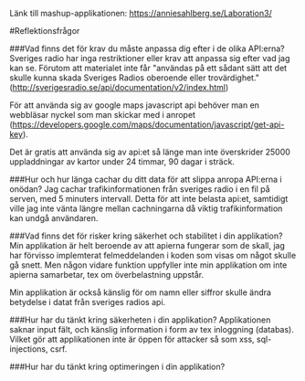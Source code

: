 Länk till mashup-applikationen: https://anniesahlberg.se/Laboration3/

#Reflektionsfrågor

###Vad finns det för krav du måste anpassa dig efter i de olika API:erna?
Sveriges radio har inga restriktioner eller krav att anpassa sig efter vad jag kan se. Förutom att materialet inte får "användas på ett sådant sätt att det skulle kunna skada Sveriges Radios oberoende eller trovärdighet." (http://sverigesradio.se/api/documentation/v2/index.html)

För att använda sig av google maps javascript api behöver man en webbläsar nyckel som man skickar med i anropet (https://developers.google.com/maps/documentation/javascript/get-api-key). 

Det är gratis att använda sig av api:et så länge man inte överskrider 25000 uppladdningar av kartor under 24 timmar, 90 dagar i sträck. 

###Hur och hur länga cachar du ditt data för att slippa anropa API:erna i onödan?
Jag cachar trafikinformationen från sveriges radio i en fil på serven, med 5 minuters intervall. Detta för att inte belasta api:et, samtidigt ville jag inte vänta längre mellan cachningarna då viktig trafikinformation kan undgå användaren. 

###Vad finns det för risker kring säkerhet och stabilitet i din applikation?
Min applikation är helt beroende av att apierna fungerar som de skall, jag har förvisso implemterat felmeddelanden i koden som visas om något skulle gå snett. Men någon vidare funktion uppfyller inte min applikation om inte apierna samarbetar, tex om överbelastning uppstår.

Min applikation är också känslig för om namn eller siffror skulle ändra betydelse i datat från sveriges radios api. 

###Hur har du tänkt kring säkerheten i din applikation?
Applikationen saknar input fält, och känslig information i form av tex inloggning (databas). Vilket gör att applikationen inte är öppen för  attacker så som xss, sql-injections, csrf. 

###Hur har du tänkt kring optimeringen i din applikation?
